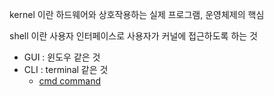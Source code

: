kernel 이란 하드웨어와 상호작용하는 실제 프로그램, 운영체제의 핵심

shell 이란 사용자 인터페이스로 사용자가 커널에 접근하도록 하는 것

- GUI : 윈도우 같은 것
- CLI : terminal 같은 것
    - [cmd command](https://www.cs.columbia.edu/~sedwards/classes/2015/1102-fall/Command%20Prompt%20Cheatsheet.pdf)
